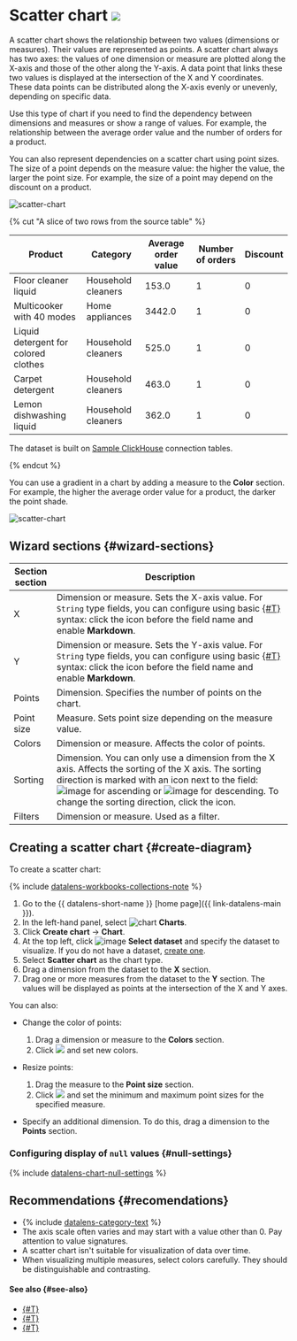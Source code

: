 # Scatter chart ![](../../_assets/datalens/scatter-chart.svg)

A scatter chart shows the relationship between two values (dimensions or measures). Their values are represented as points. A scatter chart always has two axes: the values of one dimension or measure are plotted along the X-axis and those of the other along the Y-axis. A data point that links these two values is displayed at the intersection of the X and Y coordinates. These data points can be distributed along the X-axis evenly or unevenly, depending on specific data.

Use this type of chart if you need to find the dependency between dimensions and measures or show a range of values. For example, the relationship between the average order value and the number of orders for a product.

You can also represent dependencies on a scatter chart using point sizes. The size of a point depends on the measure value: the higher the value, the larger the point size. For example, the size of a point may depend on the discount on a product.

![scatter-chart](../../_assets/datalens/visualization-ref/scatter-chart/scatter-chart.png)

{% cut "A slice of two rows from the source table" %}

Product | Category | Average order value | Number of orders | Discount
----|----|----|----|-----|
Floor cleaner liquid|	Household cleaners|	153.0 | 1 | 0 |
Multicooker with 40 modes|	Home appliances |	3442.0 | 1 | 0 |
Liquid detergent for colored clothes|	Household cleaners |	525.0 | 1 | 0 |
Carpet detergent|	Household cleaners | 463.0 | 1 | 0 |
Lemon dishwashing liquid|	Household cleaners| 362.0 | 1 | 0 |

The dataset is built on [Sample ClickHouse](../quickstart.md) connection tables.

{% endcut %}

You can use a gradient in a chart by adding a measure to the **Color** section. For example, the higher the average order value for a product, the darker the point shade.

![scatter-chart](../../_assets/datalens/visualization-ref/scatter-chart/gradient-scatter-chart.png)

## Wizard sections {#wizard-sections}

Section<br/> section| Description
----- | ----
X | Dimension or measure. Sets the X-axis value. For `String` type fields, you can configure using basic [{#T}](../dashboard/markdown.md) syntax: click the icon before the field name and enable **Markdown**.
Y | Dimension or measure. Sets the Y-axis value. For `String` type fields, you can configure using basic [{#T}](../dashboard/markdown.md) syntax: click the icon before the field name and enable **Markdown**.
Points | Dimension. Specifies the number of points on the chart.
Point size | Measure. Sets point size depending on the measure value.
Colors | Dimension or measure. Affects the color of points.
Sorting | Dimension. You can only use a dimension from the X axis. Affects the sorting of the X axis. The sorting direction is marked with an icon next to the field: ![image](../../_assets/console-icons/bars-ascending-align-left.svg) for ascending or ![image](../../_assets/console-icons/bars-descending-align-left.svg) for descending. To change the sorting direction, click the icon.
Filters | Dimension or measure. Used as a filter.

## Creating a scatter chart {#create-diagram}

To create a scatter chart:


{% include [datalens-workbooks-collections-note](../../_includes/datalens/operations/datalens-workbooks-collections-note-step4.md) %}


1. Go to the {{ datalens-short-name }} [home page]({{ link-datalens-main }}).
1. In the left-hand panel, select ![chart](../../_assets/console-icons/chart-column.svg) **Charts**.
1. Click **Create chart** → **Chart**.
1. At the top left, click ![image](../../_assets/console-icons/circles-intersection.svg) **Select dataset** and specify the dataset to visualize. If you do not have a dataset, [create one](../dataset/create-dataset.md#create).
1. Select **Scatter chart** as the chart type.
1. Drag a dimension from the dataset to the **X** section.
1. Drag one or more measures from the dataset to the **Y** section. The values will be displayed as points at the intersection of the X and Y axes.

You can also:

* Change the color of points:

  1. Drag a dimension or measure to the **Colors** section.
  1. Click ![](../../_assets/console-icons/gear.svg) and set new colors.

* Resize points:

  1. Drag the measure to the **Point size** section.
  1. Click ![](../../_assets/console-icons/gear.svg) and set the minimum and maximum point sizes for the specified measure.

* Specify an additional dimension. To do this, drag a dimension to the **Points** section.

### Configuring display of `null` values {#null-settings}

{% include [datalens-chart-null-settings](../../_includes/datalens/datalens-chart-null-settings.md) %}

## Recommendations {#recomendations}

* {% include [datalens-category-text](../../_includes/datalens/datalens-category-text.md) %}
* The axis scale often varies and may start with a value other than 0. Pay attention to value signatures.
* A scatter chart isn't suitable for visualization of data over time.
* When visualizing multiple measures, select colors carefully. They should be distinguishable and contrasting.

#### See also {#see-also}

* [{#T}](../operations/dashboard/create.md)
* [{#T}](../operations/dashboard/add-chart.md)
* [{#T}](../operations/dashboard/add-selector.md)